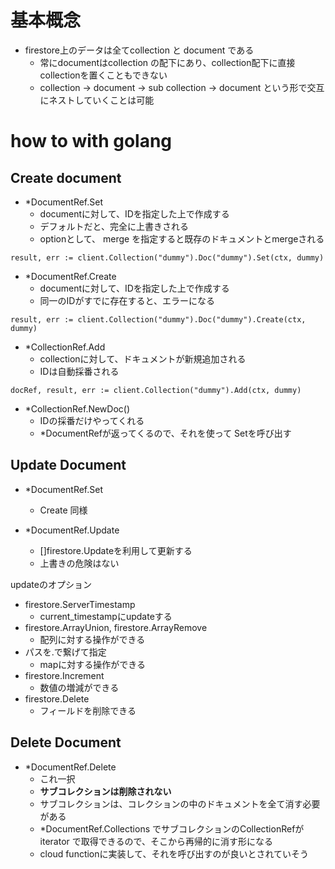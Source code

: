 
# 基本概念
- firestore上のデータは全てcollection と document である
  - 常にdocumentはcollection の配下にあり、collection配下に直接collectionを置くこともできない
  - collection → document → sub collection → document という形で交互にネストしていくことは可能


# how to with golang 
## Create document
- *DocumentRef.Set
    -  documentに対して、IDを指定した上で作成する
	- デフォルトだと、完全に上書きされる
	- optionとして、 merge を指定すると既存のドキュメントとmergeされる

```
result, err := client.Collection("dummy").Doc("dummy").Set(ctx, dummy)
```

- *DocumentRef.Create
    -  documentに対して、IDを指定した上で作成する
	- 同一のIDがすでに存在すると、エラーになる
```
result, err := client.Collection("dummy").Doc("dummy").Create(ctx, dummy)
```

- *CollectionRef.Add
  - collectionに対して、ドキュメントが新規追加される
  - IDは自動採番される

```
docRef, result, err := client.Collection("dummy").Add(ctx, dummy)
```

- *CollectionRef.NewDoc()
  - IDの採番だけやってくれる
  - *DocumentRefが返ってくるので、それを使って Setを呼び出す

## Update Document
- *DocumentRef.Set
	- Create 同様

- *DocumentRef.Update
  - []firestore.Updateを利用して更新する
  - 上書きの危険はない

updateのオプション
- firestore.ServerTimestamp
	- current_timestampにupdateする
- firestore.ArrayUnion, firestore.ArrayRemove
	- 配列に対する操作ができる
- パスを.で繋げて指定
	- mapに対する操作ができる
- firestore.Increment
	- 数値の増減ができる
- firestore.Delete
  -   フィールドを削除できる

## Delete Document
- *DocumentRef.Delete
	- これ一択
	- **サブコレクションは削除されない**
	- サブコレクションは、コレクションの中のドキュメントを全て消す必要がある
	- *DocumentRef.Collections でサブコレクションのCollectionRefがiterator で取得できるので、そこから再帰的に消す形になる
	- cloud functionに実装して、それを呼び出すのが良いとされていそう
<!--stackedit_data:
eyJoaXN0b3J5IjpbLTI2Nzg0MjEyMiwtMTYxNDYxNDUzOCwtNj
I3NzE1NjEwLDE1NzUzNDE1NTldfQ==
-->